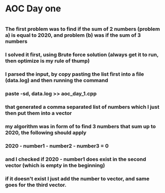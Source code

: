 # AOC Day one
#
### The first problem was to find if the sum of 2 numbers (problem a) is equal to 2020, and problem (b) was if the sum of 3 numbers

### I solved it first, using Brute force solution (always get it to run, then optimize is my rule of thump)

### I parsed the input, by copy pasting the list first into a file (data.log) and then running the command
### paste -sd, data.log >> aoc_day_1.cpp 
### that generated a comma separated list of numbers which I just then put them into a vector
 
### my algorithm was in form of to find 3 numbers that sum up to 2020, the following should apply
### 2020 - **number1** - **number2** - **number3** = 0
### and I checked if **2020** -  **number1** does exist in the second vector (which is empty in the beginning)
### if it doesn't exist I just add the number to vector, and same goes for the third vector. 
